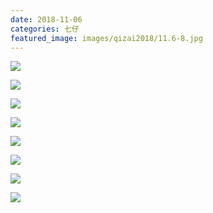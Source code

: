 ```yaml
---
date: 2018-11-06
categories: 七仔
featured_image: images/qizai2018/11.6-8.jpg
---
```


![](/images/qizai2018/11.6-1.jpg)

![](/images/qizai2018/11.6-2.jpg)

![](/images/qizai2018/11.6-3.jpg)

![](/images/qizai2018/11.6-4.jpg)

![](/images/qizai2018/11.6-5.jpg)

![](/images/qizai2018/11.6-6.jpg)

![](/images/qizai2018/11.6-7.jpg)

![](/images/qizai2018/11.6-8.jpg)
